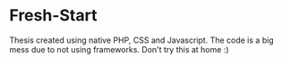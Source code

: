 # Fresh-Start
Thesis created using native PHP, CSS and Javascript. The code is a big mess due to not using frameworks. Don't try this at home :)
